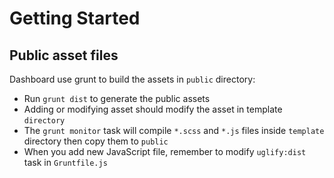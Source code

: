 # Getting Started

## Public asset files

Dashboard use grunt to build the assets in `public` directory:
- Run `grunt dist` to generate the public assets
- Adding or modifying asset should modify the asset in template `directory`
- The `grunt monitor` task will compile `*.scss` and `*.js` files inside `template` directory then copy them to `public`
- When you add new JavaScript file, remember to modify `uglify:dist` task in `Gruntfile.js`